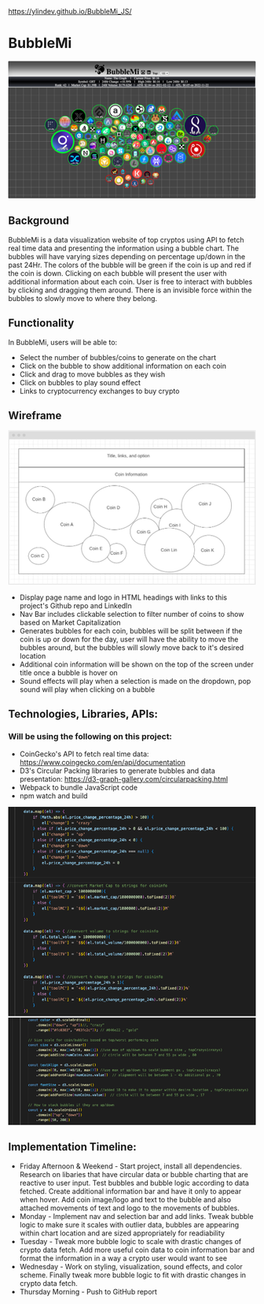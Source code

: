 https://ylindev.github.io/BubbleMi_JS/

# BubbleMi

![Screenshot](./assets/screenshot2.png)

## Background

BubbleMi is a data visualization website of top cryptos using API to fetch real time data and presenting the information using a bubble chart.  The bubbles will have varying sizes depending on percentage up/down in the past 24Hr.  The colors of the bubble will be green if the coin is up and red if the coin is down.  Clicking on each bubble will present the user with additional information about each coin.  User is free to interact with bubbles by clicking and dragging them around.  There is an invisible force within the bubbles to slowly move to where they belong.   

## Functionality

In BubbleMi, users will be able to:

* Select the number of bubbles/coins to generate on the chart
* Click on the bubble to show additional information on each coin
* Click and drag to move bubbles as they wish
* Click on bubbles to play sound effect
* Links to cryptocurrency exchanges to buy crypto

## Wireframe    

![Wireframe](./assets/wireframe1.png)

* Display page name and logo in HTML headings with links to this project's Github repo and LinkedIn
* Nav Bar includes clickable selection to filter number of coins to show based on Market Capitalization
* Generates bubbles for each coin, bubbles will be split between if the coin is up or down for the day, user will have the ability to move the bubbles around, but the bubbles will slowly move back to it's desired location
* Additional coin information will be shown on the top of the screen under title once a bubble is hover on
* Sound effects will play when a selection is made on the dropdown, pop sound will play when clicking on a bubble

## Technologies, Libraries, APIs:
### Will be using the following on this project: 
* CoinGecko's API to fetch real time data: https://www.coingecko.com/en/api/documentation
* D3's Circular Packing libraries to generate bubbles and data presentation: https://d3-graph-gallery.com/circularpacking.html
* Webpack to bundle JavaScript code
* npm watch and build

![code1](./assets/code1.png)
![code2](./assets/code2.png)

## Implementation Timeline: 

* Friday Afternoon & Weekend - Start project, install all dependencies.  Research on libaries that have circular data or bubble charting that are reactive to user input.  Test bubbles and bubble logic according to data fetched.  Create additional information bar and have it only to appear when hover.  Add coin image/logo and text to the bubble and also attached movements of text and logo to the movements of bubbles.  
* Monday - Implement nav and selection bar and add links.  Tweak bubble logic to make sure it scales with outlier data, bubbles are appearing within chart location and are sized appropriately for readiability   
* Tuesday - Tweak more bubble logic to scale with drastic changes of crypto data fetch.  Add more useful coin data to coin information bar and format the information in a way a crypto user would want to see
* Wednesday - Work on styling, visualization, sound effects, and color scheme.  Finally tweak more bubble logic to fit with drastic changes in crypto data fetch.
* Thursday Morning - Push to GitHub report

